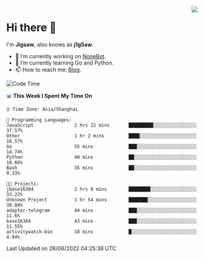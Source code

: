 <a href="#">
  <img align="right" src="https://github-readme-stats.vercel.app/api?username=j1g5awi&count_private=true&show_icons=true&title_color=80070B&text_color=B3B3B3&bg_color=212121&icon_color=80070B" />
</a>

# Hi there 👋

I'm **Jigsaw**, also knows as **j1g5aw**.

- 🔭 I’m currently working on [NoneBot](https://github.com/nonebot).
- 🌱 I’m currently learning Go and Python.
- 📫 How to reach me: [Blog](https://blog.maddestroyer.xyz/).

<!--START_SECTION:waka-->
![Code Time](http://img.shields.io/badge/Code%20Time-0%20secs-blue)

📊 **This Week I Spent My Time On** 

```text
⌚︎ Time Zone: Asia/Shanghai

💬 Programming Languages: 
JavaScript               2 hrs 22 mins       █████████░░░░░░░░░░░░░░░░   37.57% 
Other                    1 hr 2 mins         ████░░░░░░░░░░░░░░░░░░░░░   16.57% 
Go                       55 mins             ███░░░░░░░░░░░░░░░░░░░░░░   14.74% 
Python                   40 mins             ██░░░░░░░░░░░░░░░░░░░░░░░   10.66% 
Bash                     35 mins             ██░░░░░░░░░░░░░░░░░░░░░░░   9.33%

🐱‍💻 Projects: 
jbase16384               2 hrs 6 mins        ████████░░░░░░░░░░░░░░░░░   33.22% 
Unknown Project          1 hr 54 mins        ███████░░░░░░░░░░░░░░░░░░   30.04% 
adapter-telegram         44 mins             ███░░░░░░░░░░░░░░░░░░░░░░   11.6% 
base16384                43 mins             ███░░░░░░░░░░░░░░░░░░░░░░   11.55% 
activitywatch-bin        18 mins             █░░░░░░░░░░░░░░░░░░░░░░░░   4.94%

```


 Last Updated on 26/06/2022 04:25:38 UTC
<!--END_SECTION:waka-->
